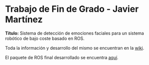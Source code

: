 # Trabajo de Fin de Grado - Javier Martínez
**Título:** Sistema de detección de emociones faciales para un sistema robótico de bajo coste basado en ROS.

Toda la información y desarrollo del mismo se encuentran en la [wiki](https://github.com/jmvega/tfg-jmartinez/wiki).

El paquete de ROS final desarrollado se encuentra [aquí](https://github.com/jmrtzma/emotion_detection_ros).